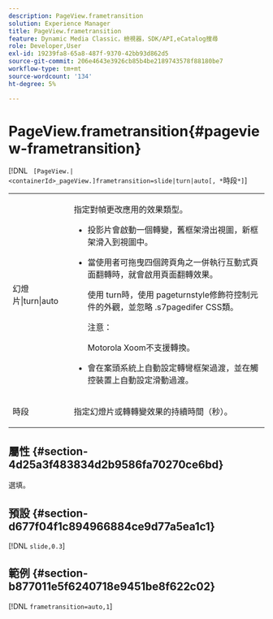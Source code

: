 ```yaml
---
description: PageView.frametransition
solution: Experience Manager
title: PageView.frametransition
feature: Dynamic Media Classic，檢視器，SDK/API,eCatalog搜尋
role: Developer,User
exl-id: 19239fa8-65a8-487f-9370-42bb93d862d5
source-git-commit: 206e4643e3926cb85b4be2189743578f88180be7
workflow-type: tm+mt
source-wordcount: '134'
ht-degree: 5%

---
```


# PageView.frametransition{#pageview-frametransition}

[!DNL ` [PageView.|<containerId>_pageView.]frametransition=slide|turn|auto[, *`時段`*]`]

<table id="table_625D0EEDA21B46FEA3F5CF7DDF769B50"> 
 <tbody> 
  <tr> 
   <td colname="col1"> <p> <span class="codeph"> 幻燈片|turn|auto</span> </p> </td> 
   <td colname="col2"> <p> 指定對幀更改應用的效果類型。 </p> <p> 
     <ul id="ul_4224B7C2722A4185A8BD48703D019AA1"> 
      <li id="li_8482037F8E1C4F11A84DF51790A073FE"> <p><span class="codeph"> </span> 投影片會啟動一個轉變，舊框架滑出視圖，新框架滑入到視圖中。 </p> </li> 
      <li id="li_CE9A99564DF348D0A76AB2A5945155A5"> <p><span class="codeph"> </span> 當使用者可拖曳四個跨頁角之一併執行互動式頁面翻轉時，就會啟用頁面翻轉效果。 </p> <p>使用<span class="codeph"> turn</span>時，使用<span class="codeph"> pageturnstyle</span>修飾符控制元件的外觀，並忽略<span class="codeph"> .s7pagedifer</span> CSS類。 </p> <p>注意：  <p><span class="codeph"> </span> Motorola Xoom不支援轉換。 </p> </p> </li> 
      <li id="li_79F85B0429CD4B389399FB3823FE767F"> <p> <span class="codeph"> </span> 會在案頭系統上自動設定轉彎框架過渡，並在觸控裝置上自動設定滑動過渡。 </p> </li> 
     </ul> </p> </td> 
  </tr> 
  <tr> 
   <td colname="col1"> <p><span class="codeph"><span class="varname"> 時段</span></span> </p> </td> 
   <td colname="col2"> <p>指定<span class="codeph">幻燈片</span>或<span class="codeph">轉</span>轉變效果的持續時間（秒）。 </p> </td> 
  </tr> 
 </tbody> 
</table>

## 屬性 {#section-4d25a3f483834d2b9586fa70270ce6bd}

選填。

## 預設 {#section-d677f04f1c894966884ce9d77a5ea1c1}

[!DNL `slide,0.3`]

## 範例 {#section-b877011e5f6240718e9451be8f622c02}

[!DNL `frametransition=auto,1`]
